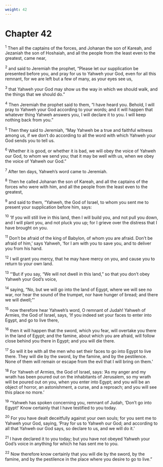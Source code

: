 ```yaml
---
weight: 42
---
```


# Chapter 42

<sup>1</sup> Then all the captains of the forces, and Johanan the son of Kareah, and Jezaniah the son of Hoshaiah, and all the people from the least even to the greatest, came near, 

<sup>2</sup> and said to Jeremiah the prophet, “Please let our supplication be presented before you, and pray for us to Yahweh your God, even for all this remnant, for we are left but a few of many, as your eyes see us, 

<sup>3</sup> that Yahweh your God may show us the way in which we should walk, and the things that we should do.” 

<sup>4</sup> Then Jeremiah the prophet said to them, “I have heard you. Behold, I will pray to Yahweh your God according to your words; and it will happen that whatever thing Yahweh answers you, I will declare it to you. I will keep nothing back from you.” 

<sup>5</sup> Then they said to Jeremiah, “May Yahweh be a true and faithful witness among us, if we don’t do according to all the word with which Yahweh your God sends you to tell us. 

<sup>6</sup> Whether it is good, or whether it is bad, we will obey the voice of Yahweh our God, to whom we send you; that it may be well with us, when we obey the voice of Yahweh our God.” 

<sup>7</sup> After ten days, Yahweh’s word came to Jeremiah. 

<sup>8</sup> Then he called Johanan the son of Kareah, and all the captains of the forces who were with him, and all the people from the least even to the greatest, 

<sup>9</sup> and said to them, “Yahweh, the God of Israel, to whom you sent me to present your supplication before him, says: 

<sup>10</sup> ‘If you will still live in this land, then I will build you, and not pull you down, and I will plant you, and not pluck you up; for I grieve over the distress that I have brought on you. 

<sup>11</sup> Don’t be afraid of the king of Babylon, of whom you are afraid. Don’t be afraid of him,’ says Yahweh, ‘for I am with you to save you, and to deliver you from his hand. 

<sup>12</sup> I will grant you mercy, that he may have mercy on you, and cause you to return to your own land. 

<sup>13</sup> “‘But if you say, “We will not dwell in this land,” so that you don’t obey Yahweh your God’s voice, 

<sup>14</sup> saying, “No, but we will go into the land of Egypt, where we will see no war, nor hear the sound of the trumpet, nor have hunger of bread; and there we will dwell;”’ 

<sup>15</sup> now therefore hear Yahweh’s word, O remnant of Judah! Yahweh of Armies, the God of Israel, says, ‘If you indeed set your faces to enter into Egypt, and go to live there, 

<sup>16</sup> then it will happen that the sword, which you fear, will overtake you there in the land of Egypt; and the famine, about which you are afraid, will follow close behind you there in Egypt; and you will die there. 

<sup>17</sup> So will it be with all the men who set their faces to go into Egypt to live there. They will die by the sword, by the famine, and by the pestilence. None of them will remain or escape from the evil that I will bring on them.’ 

<sup>18</sup> For Yahweh of Armies, the God of Israel, says: ‘As my anger and my wrath has been poured out on the inhabitants of Jerusalem, so my wrath will be poured out on you, when you enter into Egypt; and you will be an object of horror, an astonishment, a curse, and a reproach; and you will see this place no more.’ 

<sup>19</sup> “Yahweh has spoken concerning you, remnant of Judah, ‘Don’t go into Egypt!’ Know certainly that I have testified to you today. 

<sup>20</sup> For you have dealt deceitfully against your own souls; for you sent me to Yahweh your God, saying, ‘Pray for us to Yahweh our God; and according to all that Yahweh our God says, so declare to us, and we will do it.’ 

<sup>21</sup> I have declared it to you today; but you have not obeyed Yahweh your God’s voice in anything for which he has sent me to you. 

<sup>22</sup> Now therefore know certainly that you will die by the sword, by the famine, and by the pestilence in the place where you desire to go to live.” 


